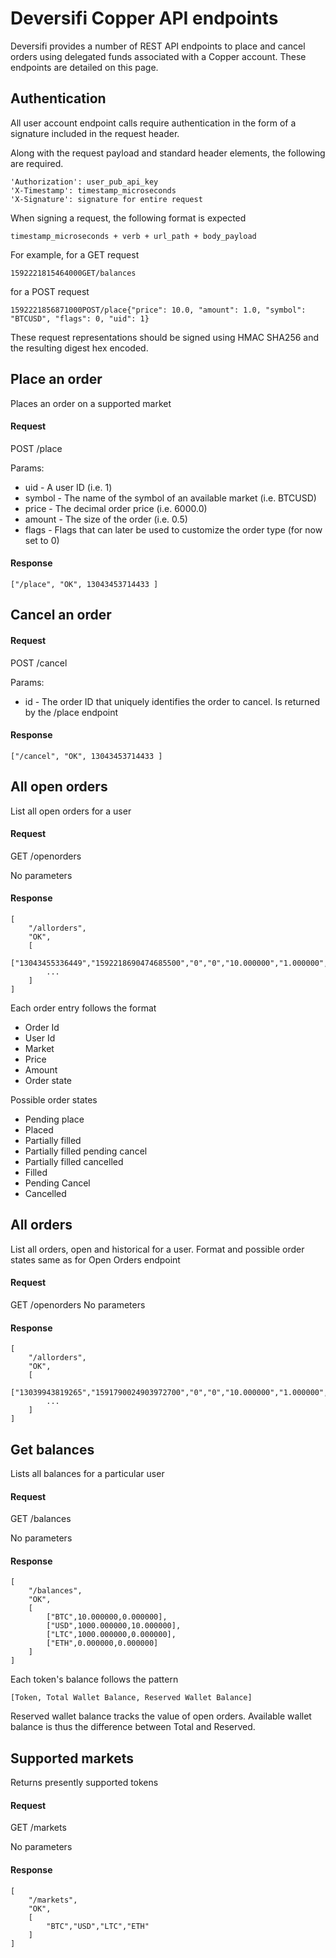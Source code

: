 # Deversifi Copper API endpoints

Deversifi provides a number of REST API endpoints to place and cancel orders using delegated funds associated with a Copper account. These endpoints are detailed on this page.

## Authentication

All user account endpoint calls require authentication in the form of a signature included in the request header.

Along with the request payload and standard header elements, the following are required.

```
'Authorization': user_pub_api_key
'X-Timestamp': timestamp_microseconds
'X-Signature': signature for entire request
```

When signing a request, the following format is expected

```
timestamp_microseconds + verb + url_path + body_payload
```

For example, for a GET request

```
1592221815464000GET/balances
```

for a POST request

```
1592221856871000POST/place{"price": 10.0, "amount": 1.0, "symbol": "BTCUSD", "flags": 0, "uid": 1}
```

These request representations should be signed using HMAC SHA256 and the resulting digest hex encoded.

## Place an order

Places an order on a supported market

#### Request

POST /place

Params:
* uid - A user ID (i.e. 1)
* symbol - The name of the symbol of an available market (i.e. BTCUSD)
* price - The decimal order price (i.e. 6000.0)
* amount - The size of the order (i.e. 0.5)
* flags - Flags that can later be used to customize the order type (for now set to 0)

#### Response
```
["/place", "OK", 13043453714433 ]
```

## Cancel an order


#### Request

POST /cancel

Params:
* id - The order ID that uniquely identifies the order to cancel. Is returned by the /place endpoint

#### Response
```
["/cancel", "OK", 13043453714433 ]
```

## All open orders
List all open orders for a user

#### Request 

GET /openorders

No parameters

#### Response
```
[
    "/allorders", 
    "OK", 
    [
        ["13043455336449","1592218690474685500","0","0","10.000000","1.000000","0.000000","Placed"],
        ...
    ] 
]
```

Each order entry follows the format

* Order Id
* User Id
* Market
* Price
* Amount
* Order state

Possible order states

* Pending place
* Placed
* Partially filled
* Partially filled pending cancel
* Partially filled cancelled
* Filled
* Pending Cancel
* Cancelled

## All orders

List all orders, open and historical for a user. Format and possible order states same as for Open Orders endpoint

#### Request

GET /openorders
No parameters

#### Response

```
[
    "/allorders",
    "OK",
    [
        ["13039943819265","1591790024903972700","0","0","10.000000","1.000000","0.000000","Cancelled"]
        ...
    ] 
]
```

## Get balances

Lists all balances for a particular user

#### Request

GET /balances

No parameters

#### Response

```
[
    "/balances",
    "OK",
    [
        ["BTC",10.000000,0.000000],
        ["USD",1000.000000,10.000000],
        ["LTC",1000.000000,0.000000],
        ["ETH",0.000000,0.000000]
    ]
]
```

Each token's balance follows the pattern

```
[Token, Total Wallet Balance, Reserved Wallet Balance]
```

Reserved wallet balance tracks the value of open orders.  Available wallet balance is thus the difference between Total and Reserved.

## Supported markets

Returns presently supported tokens

#### Request
GET /markets

No parameters

#### Response
```
[
    "/markets",
    "OK",
    [
        "BTC","USD","LTC","ETH"
    ]
]
```